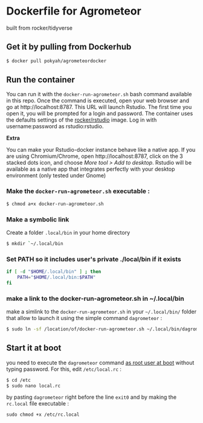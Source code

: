 # Dockerfile for Agrometeor

built from rocker/tidyverse

## Get it by pulling from Dockerhub

```bash
$ docker pull pokyah/agrometeordocker
```

## Run the container 

You can run it with the `docker-run-agrometeor.sh` bash command available in this repo. Once the command is executed, open your web browser and go at http://localhost:8787. This URL will launch Rstudio. The first time you open it, you will be prompted for a login and password. The container uses the defaults settings of the [rocker/rstudio](https://hub.docker.com/r/rocker/rstudio/) image. Log in with username:password as rstudio:rstudio.

__Extra__  

You can make your Rstudio-docker instance behave like a native app. If you are using Chromium/Chrome, open http://localhost:8787, click on the 3 stacked dots icon, and choose *More tool > Add to desktop*. Rstudio will be available as a native app that integrates perfectly with your desktop environment (only tested under Gnome)

### Make the `docker-run-agrometeor.sh` executable :

```bash
$ chmod a+x docker-run-agrometeor.sh
```

### Make a symbolic link

Create a folder `.local/bin` in your home directory

```bash
$ mkdir `~/.local/bin
```

### Set PATH so it includes user's private ./local/bin if it exists

```bash
if [ -d "$HOME/.local/bin" ] ; then
    PATH="$HOME/.local/bin:$PATH"
fi
```
### make a link to the docker-run-agrometeor.sh in ~/.local/bin

make a simlink to the `docker-run-agrometeor.sh` in your `~/.local/bin/` folder that allow to launch it using the simple command `dagrometeor` :

```bash
$ sudo ln -sf /location/of/docker-run-agrometeor.sh ~/.local/bin/dagrometeor
```

## Start it at boot

you need to execute the `dagrometeor` command [as root user at boot](https://askubuntu.com/questions/956237/run-terminal-sudo-command-at-startup) without typing password. For this, edit `/etc/local.rc` :


```bash
$ cd /etc
$ sudo nano local.rc
```

by pasting `dagrometeor` right before the line `exit0` and by making the `rc.local` file executable : 

`sudo chmod +x /etc/rc.local`


